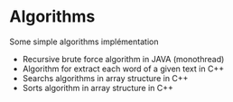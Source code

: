 # Algorithms
Some simple algorithms implémentation
- Recursive brute force algorithm in JAVA (monothread)
- Algorithm for extract each word of a given text in C++
- Searchs algorithms in array structure in C++
- Sorts algorithm in array structure in C++
